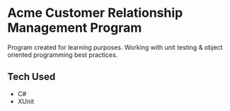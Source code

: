 # Acme Customer Relationship Management Program

Program created for learning purposes. 
Working with unit testing & object oriented programming best practices. 

## Tech Used
* C#
* XUnit